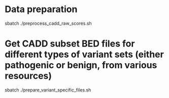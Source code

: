 # Data preparation
sbatch ./preprocess_cadd_raw_scores.sh

# Get CADD subset BED files for different types of variant sets (either pathogenic or benign, from various resources)
sbatch ./prepare_variant_specific_files.sh
